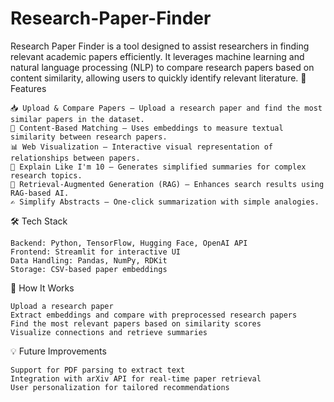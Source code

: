 # Research-Paper-Finder

Research Paper Finder is a tool designed to assist researchers in finding relevant academic papers efficiently. It leverages machine learning and natural language processing (NLP) to compare research papers based on content similarity, allowing users to quickly identify relevant literature.
🚀 Features

    📥 Upload & Compare Papers – Upload a research paper and find the most similar papers in the dataset.
    🔎 Content-Based Matching – Uses embeddings to measure textual similarity between research papers.
    📊 Web Visualization – Interactive visual representation of relationships between papers.
    🧠 Explain Like I'm 10 – Generates simplified summaries for complex research topics.
    🤖 Retrieval-Augmented Generation (RAG) – Enhances search results using RAG-based AI.
    ✍️ Simplify Abstracts – One-click summarization with simple analogies.

🛠️ Tech Stack

    Backend: Python, TensorFlow, Hugging Face, OpenAI API
    Frontend: Streamlit for interactive UI
    Data Handling: Pandas, NumPy, RDKit
    Storage: CSV-based paper embeddings

📂 How It Works

    Upload a research paper
    Extract embeddings and compare with preprocessed research papers
    Find the most relevant papers based on similarity scores
    Visualize connections and retrieve summaries

💡 Future Improvements

    Support for PDF parsing to extract text
    Integration with arXiv API for real-time paper retrieval
    User personalization for tailored recommendations
